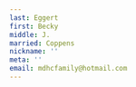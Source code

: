 ```yaml
---
last: Eggert
first: Becky
middle: J.
married: Coppens
nickname: ''
meta: ''
email: mdhcfamily@hotmail.com
---
```

